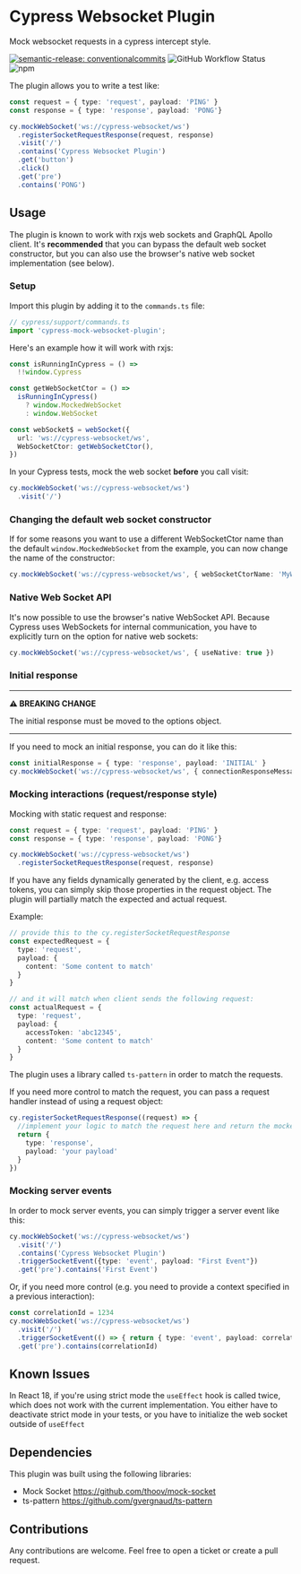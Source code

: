 # Cypress Websocket Plugin

Mock websocket requests in a cypress intercept style.

[![semantic-release: conventionalcommits](https://img.shields.io/badge/semantic--release-conventionalcommits-e10079?logo=semantic-release)](https://github.com/semantic-release/semantic-release)
![GitHub Workflow Status](https://img.shields.io/github/actions/workflow/status/coco1979ka/cypress-websocket-plugin/publish-plugin.yml)
![npm](https://img.shields.io/npm/v/cypress-mock-websocket-plugin)

The plugin allows you to write a test like:

```typescript
const request = { type: 'request', payload: 'PING' }
const response = { type: 'response', payload: 'PONG'}

cy.mockWebSocket('ws://cypress-websocket/ws')
  .registerSocketRequestResponse(request, response)
  .visit('/')
  .contains('Cypress Websocket Plugin')
  .get('button')
  .click()
  .get('pre')
  .contains('PONG')
```


## Usage

The plugin is known to work with rxjs web sockets and GraphQL Apollo client. 
It's **recommended** that you can bypass the default web socket constructor, but you can 
also use the browser's native web socket implementation (see below).

### Setup

Import this plugin by adding it to the `commands.ts` file:

```typescript
// cypress/support/commands.ts
import 'cypress-mock-websocket-plugin';
```

Here's an example how it will work with rxjs:

```typescript
const isRunningInCypress = () =>
  !!window.Cypress

const getWebSocketCtor = () =>
  isRunningInCypress()
    ? window.MockedWebSocket
    : window.WebSocket

const webSocket$ = webSocket({
  url: 'ws://cypress-websocket/ws',
  WebSocketCtor: getWebSocketCtor(),
})
```

In your Cypress tests, mock the web socket **before** you call visit:

```typescript
cy.mockWebSocket('ws://cypress-websocket/ws')
  .visit('/')
```

### Changing the default web socket constructor
If for some reasons you want to use a different WebSocketCtor name than the default `window.MockedWebSocket` from
the example, you can now change the name of the constructor:

```typescript
cy.mockWebSocket('ws://cypress-websocket/ws', { webSocketCtorName: 'MyWebSocket' })
```

### Native Web Socket API
It's now possible to use the browser's native WebSocket API. Because Cypress uses WebSockets for internal
communication, you have to explicitly turn on the option for native web sockets:

```typescript
cy.mockWebSocket('ws://cypress-websocket/ws', { useNative: true })
```

### Initial response

---
**⚠️ BREAKING CHANGE**

The initial response must be moved to the options object.

---


If you need to mock an initial response, you can do it like this:

```typescript
const initialResponse = { type: 'response', payload: 'INITIAL' }
cy.mockWebSocket('ws://cypress-websocket/ws', { connectionResponseMessage: initialResponse })
```

### Mocking interactions (request/response style)

Mocking with static request and response:

```typescript
const request = { type: 'request', payload: 'PING' }
const response = { type: 'response', payload: 'PONG'}

cy.mockWebSocket('ws://cypress-websocket/ws')
  .registerSocketRequestResponse(request, response)
```

If you have any fields dynamically generated by the client, e.g. access tokens,
you can simply skip those properties in the request object. The plugin will partially match
the expected and actual request.

Example:

```typescript
// provide this to the cy.registerSocketRequestResponse
const expectedRequest = { 
  type: 'request', 
  payload: {
    content: 'Some content to match'
  }
}

// and it will match when client sends the following request:
const actualRequest = {
  type: 'request',
  payload: {
    accessToken: 'abc12345',
    content: 'Some content to match'
  }
}
```

The plugin uses a library called `ts-pattern` in order to match the requests.

If you need more control to match the request, you can pass a request handler instead
of using a request object:

```typescript
cy.registerSocketRequestResponse((request) => {
  //implement your logic to match the request here and return the mocked response
  return {
    type: 'response',
    payload: 'your payload'
  }
})
```

### Mocking server events

In order to mock server events, you can simply trigger a server event like this:

```typescript
cy.mockWebSocket('ws://cypress-websocket/ws')
  .visit('/')
  .contains('Cypress Websocket Plugin')
  .triggerSocketEvent({type: 'event', payload: "First Event"})
  .get('pre').contains('First Event')
```

Or, if you need more control (e.g. you need to provide a context specified in a previous interaction):

```typescript
const correlationId = 1234
cy.mockWebSocket('ws://cypress-websocket/ws')
  .visit('/')
  .triggerSocketEvent(() => { return { type: 'event', payload: correlationId }})
  .get('pre').contains(correlationId)
```

## Known Issues

In React 18, if you're using strict mode the `useEffect` hook is called twice,
which does not work with the current implementation. You either have to deactivate
strict mode in your tests, or you have to initialize the web socket outside of
`useEffect`

## Dependencies
This plugin was built using the following libraries:

- Mock Socket https://github.com/thoov/mock-socket
- ts-pattern https://github.com/gvergnaud/ts-pattern

## Contributions
Any contributions are welcome. Feel free to open a ticket or create
a pull request.
